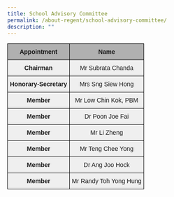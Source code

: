 ```yaml
---
title: School Advisory Committee
permalink: /about-regent/school-advisory-committee/
description: ""
---
```

<style type="text/css">
.tg  {border-collapse:collapse;border-spacing:0;}
.tg td{border-color:black;border-style:solid;border-width:1px;font-family:Arial, sans-serif;font-size:14px;
  overflow:hidden;padding:10px 5px;word-break:normal;}
.tg th{border-color:black;border-style:solid;border-width:1px;font-family:Arial, sans-serif;font-size:14px;
  font-weight:normal;overflow:hidden;padding:10px 5px;word-break:normal;}
.tg .tg-uqo3{background-color:#efefef;text-align:center;vertical-align:top}
.tg .tg-7fle{background-color:#efefef;font-weight:bold;text-align:center;vertical-align:top}
.tg .tg-ts6c{background-color:#b0b0b0;text-align:center;vertical-align:top}
.tg .tg-kxn2{background-color:#EFEFEF;font-weight:bold;text-align:center;vertical-align:top}
</style>
<table class="tg">
<thead>
  <tr>
    <th class="tg-ts6c"><span style="font-weight:bold">Appointment</span></th>
    <th class="tg-ts6c"><span style="font-weight:bold">Name</span></th>
  </tr>
</thead>
<tbody>
  <tr>
    <td class="tg-uqo3"><span style="font-weight:bold">Chairman</span></td>
    <td class="tg-uqo3">Mr Subrata Chanda</td>
  </tr>
  <tr>
    <td class="tg-uqo3"><span style="font-weight:bold">Honorary-Secretary</span></td>
    <td class="tg-uqo3">Mrs Sng Siew Hong</td>
  </tr>
  <tr>
    <td class="tg-uqo3"><span style="font-weight:bold">Member</span></td>
    <td class="tg-uqo3">Mr Low Chin Kok, PBM</td>
  </tr>
  <tr>
    <td class="tg-kxn2"><span style="font-weight:bold">Member</span></td>
    <td class="tg-uqo3">Dr Poon Joe Fai</td>
  </tr>
  <tr>
    <td class="tg-kxn2"><span style="font-weight:bold">Member</span></td>
    <td class="tg-uqo3">Mr Li Zheng</td>
  </tr>
  <tr>
    <td class="tg-kxn2"><span style="font-weight:bold">Member</span></td>
    <td class="tg-uqo3">Mr Teng Chee Yong</td>
  </tr>
  <tr>
    <td class="tg-kxn2"><span style="font-weight:bold">Member</span></td>
    <td class="tg-uqo3">Dr Ang Joo Hock</td>
  </tr>
  <tr>
    <td class="tg-7fle"><span style="font-weight:bold">Member</span></td>
    <td class="tg-uqo3">Mr Randy Toh Yong Hung</td>
  </tr>
</tbody>
</table>